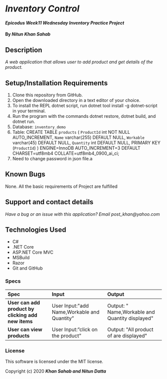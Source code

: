 # _Inventory Control_

#### _Epicodus Week11 Wednesday Inventory Practice Project_

#### By _**Nitun**_  _**Khan Sahab**_

## Description

_A web application that allows user to add product and get details of the product._

## Setup/Installation Requirements

1. Clone this repository from GitHub.
2. Open the downloaded directory in a text editor of your choice.
3. To install the REPL dotnet script, run dotnet tool install -g dotnet-script in your terminal.
4. Run the program with the commands dotnet restore, dotnet build, and dotnet run.
5. Database: `inventory_demo`
6. Table: 
CREATE TABLE `products` (
  `ProductId` int NOT NULL AUTO_INCREMENT,
  `Name` varchar(255) DEFAULT NULL,
  `Workable` varchar(45) DEFAULT NULL,
  `Quantity` int DEFAULT NULL,
  PRIMARY KEY (`ProductId`)
) ENGINE=InnoDB AUTO_INCREMENT=3 DEFAULT CHARSET=utf8mb4 COLLATE=utf8mb4_0900_ai_ci;
7. Need to change password in json file.a

## Known Bugs
 
None. All the basic requirements of Project are fulfilled
 
## Support and contact details

_Have a bug or an issue with this application? Email post_khan@yahoo.com_

## Technologies Used

* C#
* .NET Core
* ASP.NET Core MVC
* MSBuild
* Razor
* Git and GitHub

### Specs
| Spec | Input | Output |
| :------------- | :------------- | :------------- |
| **User can add product by clicking add new items** | User Input:"add Name,Workable and Quantity” | Output: " Name,Workable and Quantity displayed" |
| **User can view products** | User Input:”click on the product” | Output: "All product of are displayed" |


### License

This software is licensed under the MIT license.

Copyright (c) 2020 **_Khan Sahab and Nitun Datta_**